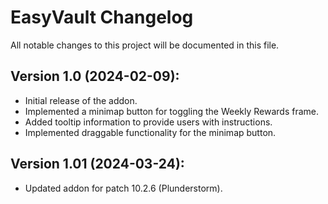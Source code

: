# EasyVault Changelog
All notable changes to this project will be documented in this file.

## Version 1.0 (2024-02-09):
- Initial release of the addon.
- Implemented a minimap button for toggling the Weekly Rewards frame.
- Added tooltip information to provide users with instructions.
- Implemented draggable functionality for the minimap button.

## Version 1.01 (2024-03-24):
- Updated addon for patch 10.2.6 (Plunderstorm).